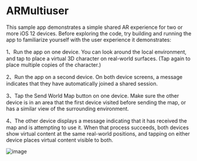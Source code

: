 # ARMultiuser
This sample app demonstrates a simple shared AR experience for two or more iOS 12 devices. Before exploring the code, try building and running the app to familiarize yourself with the user experience it demonstrates:

1、Run the app on one device. You can look around the local environment, and tap to place a virtual 3D character on real-world surfaces. (Tap again to place multiple copies of the character.)

2、Run the app on a second device. On both device screens, a message indicates that they have automatically joined a shared session.

3、Tap the Send World Map button on one device. Make sure the other device is in an area that the first device visited before sending the map, or has a similar view of the surrounding environment.

4、The other device displays a message indicating that it has received the map and is attempting to use it. When that process succeeds, both devices show virtual content at the same real-world positions, and tapping on either device places virtual content visible to both.

![image](https://github.com/szt243660543/ARKit_example/blob/master/VID_20170619_1817151.gif) 
